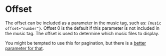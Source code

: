 # Offset #

The offset can be included as a parameter in the music tag, such as: `{music offset="number"}`. Offset 0 is the default if this parameter is not included in the music tag. The offset is used to determine which music files to display.

You might be tempted to use this for pagination, but there is a [better parameter for that](Pagination.md).